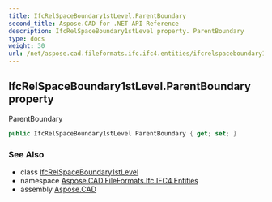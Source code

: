 ```yaml
---
title: IfcRelSpaceBoundary1stLevel.ParentBoundary
second_title: Aspose.CAD for .NET API Reference
description: IfcRelSpaceBoundary1stLevel property. ParentBoundary
type: docs
weight: 30
url: /net/aspose.cad.fileformats.ifc.ifc4.entities/ifcrelspaceboundary1stlevel/parentboundary/
---
```

## IfcRelSpaceBoundary1stLevel.ParentBoundary property

ParentBoundary

```csharp
public IfcRelSpaceBoundary1stLevel ParentBoundary { get; set; }
```

### See Also

* class [IfcRelSpaceBoundary1stLevel](../)
* namespace [Aspose.CAD.FileFormats.Ifc.IFC4.Entities](../../ifcrelspaceboundary1stlevel/)
* assembly [Aspose.CAD](../../../)


